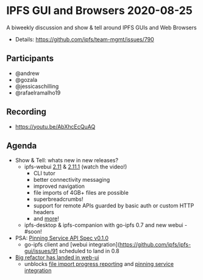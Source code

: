 # IPFS GUI and Browsers 2020-08-25

A biweekly discussion and show & tell around IPFS GUIs and Web Browsers

* Details: https://github.com/ipfs/team-mgmt/issues/790

## Participants

- @andrew
- @gozala
- @jessicaschilling
- @rafaelramalho19

## Recording

- https://youtu.be/AbXhcEcQuAQ

## Agenda

- Show & Tell: whats new in new releases?
    - ipfs-webui [2.11](https://github.com/ipfs-shipyard/ipfs-webui/releases/tag/v2.11.0) & [2.11.1](https://github.com/ipfs-shipyard/ipfs-webui/releases/tag/v2.11.1) (watch the video!)
      - CLI tutor
      - better connectivity messaging
      - improved navigation
      - file imports of 4GB+ files are possible
      - superbreadcrumbs!
      - support for remote APIs guarded by basic auth or custom HTTP headers
      - and [more](https://github.com/ipfs-shipyard/ipfs-webui/releases/tag/v2.11.0)! 
    - ipfs-desktop  & ipfs-companion with go-ipfs 0.7 and new webui - #soon!
- PSA: [Pinning Service API Spec v0.1.0](https://github.com/ipfs/pinning-services-api-spec/releases/tag/v0.1.0)
  - go-ipfs client and [webui integration](https://github.com/ipfs/ipfs-gui/issues/91 scheduled to land in 0.8
- [Big refactor has landed in web-ui](https://github.com/ipfs-shipyard/ipfs-webui/pull/1589)
  - unblocks [file import progress reporting](https://github.com/ipfs-shipyard/ipfs-webui/issues/1594) and [pinning service integration](https://github.com/ipfs-shipyard/ipfs-webui/pull/1615) 
